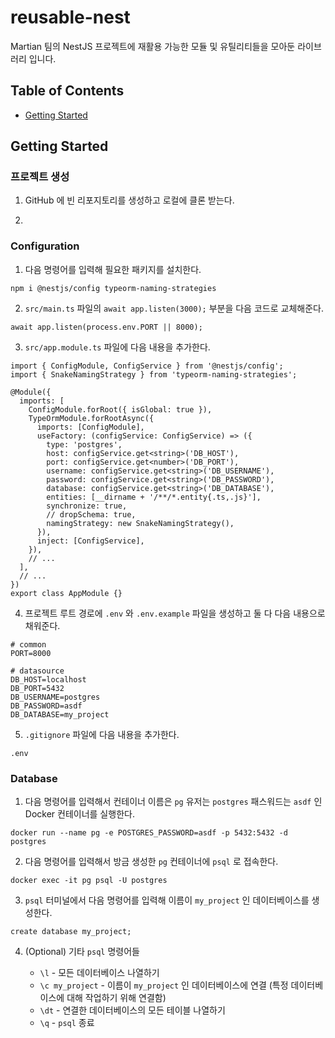 # reusable-nest

Martian 팀의 NestJS 프로젝트에 재활용 가능한 모듈 및 유틸리티들을 모아둔 라이브러리 입니다.

## Table of Contents

- [Getting Started](#getting-started)

## Getting Started

### 프로젝트 생성

1. GitHub 에 빈 리포지토리를 생성하고 로컬에 클론 받는다.

2.

### Configuration

1. 다음 명령어를 입력해 필요한 패키지를 설치한다.

```
npm i @nestjs/config typeorm-naming-strategies
```

2. `src/main.ts` 파일의 `await app.listen(3000);` 부분을 다음 코드로 교체해준다.

```
await app.listen(process.env.PORT || 8000);
```

3. `src/app.module.ts` 파일에 다음 내용을 추가한다.

```
import { ConfigModule, ConfigService } from '@nestjs/config';
import { SnakeNamingStrategy } from 'typeorm-naming-strategies';

@Module({
  imports: [
    ConfigModule.forRoot({ isGlobal: true }),
    TypeOrmModule.forRootAsync({
      imports: [ConfigModule],
      useFactory: (configService: ConfigService) => ({
        type: 'postgres',
        host: configService.get<string>('DB_HOST'),
        port: configService.get<number>('DB_PORT'),
        username: configService.get<string>('DB_USERNAME'),
        password: configService.get<string>('DB_PASSWORD'),
        database: configService.get<string>('DB_DATABASE'),
        entities: [__dirname + '/**/*.entity{.ts,.js}'],
        synchronize: true,
        // dropSchema: true,
        namingStrategy: new SnakeNamingStrategy(),
      }),
      inject: [ConfigService],
    }),
    // ...
  ],
  // ...
})
export class AppModule {}
```

4. 프로젝트 루트 경로에 `.env` 와 `.env.example` 파일을 생성하고 둘 다 다음 내용으로 채워준다.

```
# common
PORT=8000

# datasource
DB_HOST=localhost
DB_PORT=5432
DB_USERNAME=postgres
DB_PASSWORD=asdf
DB_DATABASE=my_project
```

5. `.gitignore` 파일에 다음 내용을 추가한다.

```
.env
```

### Database

1. 다음 명령어를 입력해서 컨테이너 이름은 `pg` 유저는 `postgres` 패스워드는 `asdf` 인 Docker 컨테이너를 실행한다.

```
docker run --name pg -e POSTGRES_PASSWORD=asdf -p 5432:5432 -d postgres
```

2. 다음 명령어를 입력해서 방금 생성한 `pg` 컨테이너에 `psql` 로 접속한다.

```
docker exec -it pg psql -U postgres
```

3. `psql` 터미널에서 다음 명령어를 입력해 이름이 `my_project` 인 데이터베이스를 생성한다.

```
create database my_project;
```

4. (Optional) 기타 `psql` 명령어들

   - `\l` - 모든 데이터베이스 나열하기
   - `\c my_project` - 이름이 `my_project` 인 데이터베이스에 연결 (특정 데이터베이스에 대해 작업하기 위해 연결함)
   - `\dt` - 연결한 데이터베이스의 모든 테이블 나열하기
   - `\q` - `psql` 종료
